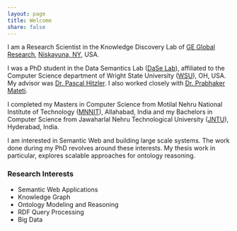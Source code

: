 ```yaml
---
layout: page
title: Welcome
share: false
---
```


I am a Research Scientist in the Knowledge Discovery Lab of <a href="http://www.geglobalresearch.com/" target="_blank">GE Global Research</a>, <a href="https://en.wikipedia.org/wiki/Niskayuna,_New_York" target="_blank">Niskayuna, NY</a>, USA. 

I was a PhD student in the Data Semantics Lab (<a href="http://dase.cs.wright.edu/" target="_blank">DaSe Lab</a>), affiliated to the Computer Science department of Wright State University (<a href="http://www.wright.edu/" target="_blank">WSU</a>), OH, USA. My advisor was <a href="http://www.pascal-hitzler.de/" target="_blank">Dr. Pascal Hitzler</a>. I also worked closely with <a href="http://cecs.wright.edu/~pmateti/PM/index.html" target="_blank">Dr. Prabhaker Mateti</a>. 

I completed my Masters in Computer Science from Motilal Nehru National Institute of Technology (<a href="http://www.mnnit.ac.in/" target="_blank">MNNIT</a>), Allahabad, India and my Bachelors in Computer Science from Jawaharlal Nehru Technological University (<a href="http://www.jntuh.ac.in/" target="_blank">JNTU</a>), Hyderabad, India.  

I am interested in Semantic Web and building large scale systems. The work done during my PhD revolves around these interests. My thesis work in particular, explores scalable approaches for ontology reasoning.   

### Research Interests
  
  * Semantic Web Applications 
  * Knowledge Graph    
  * Ontology Modeling and Reasoning 
  * RDF Query Processing      
  * Big Data 

  

	